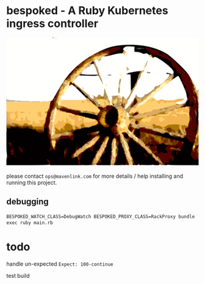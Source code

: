 # bespoked - A Ruby Kubernetes ingress controller

![bespoked](images/bespoked.png)

please contact `ops@mavenlink.com` for more details / help installing and running this project.

## debugging

```
BESPOKED_WATCH_CLASS=DebugWatch BESPOKED_PROXY_CLASS=RackProxy bundle exec ruby main.rb
```

# todo

handle un-expected `Expect: 100-continue`

test build
